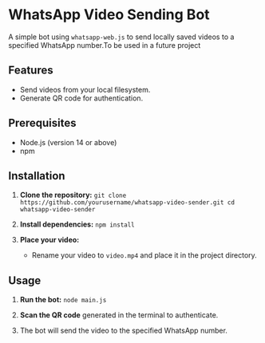 # WhatsApp Video Sending Bot

A simple bot using `whatsapp-web.js` to send locally saved videos to a specified WhatsApp number.To be used in a future project

## Features

- Send videos from your local filesystem.
- Generate QR code for authentication.

## Prerequisites

- Node.js (version 14 or above)
- npm

## Installation

1. **Clone the repository:**
   `
   git clone https://github.com/yourusername/whatsapp-video-sender.git
   cd whatsapp-video-sender
   `

3. **Install dependencies:**
   `npm install
   `

5. **Place your video:**
   - Rename your video to `video.mp4` and place it in the project directory.

## Usage

1. **Run the bot:**
   `node main.js`

2. **Scan the QR code** generated in the terminal to authenticate.

3. The bot will send the video to the specified WhatsApp number.





